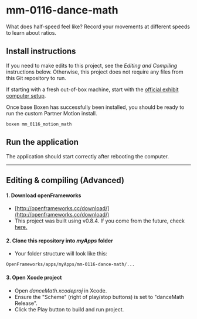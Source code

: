 # mm-0116-dance-math
What does half-speed feel like? Record your movements at different speeds to  learn about ratios.

## Install instructions
If you need to make edits to this project, see the *Editing and Compiling* instructions below. Otherwise, this project does not require any files from this Git repository to run.

If starting with a fresh out-of-box machine, start with the [official exhibit computer setup](http://projects.smm.org/atrium/media/node/280246). 

Once base Boxen has successfully been installed, you should be ready to run the custom Partner Motion install.

    boxen mm_0116_motion_math
    

## Run the application
The application should start correctly after rebooting the computer.

___
## Editing & compiling (Advanced)
#### 1. Download openFrameworks
* [http://openframeworks.cc/download/](http://openframeworks.cc/download/)
* This project was built using v0.8.4.  If you come from the future, check [here.](http://openframeworks.cc/download/older.html)

#### 2. Clone this repository into *myApps* folder
* Your folder structure will look like this:
```
OpenFrameworks/apps/myApps/mm-0116-dance-math/...
```

#### 3. Open Xcode project
* Open *danceMath.xcodeproj* in Xcode.
* Ensure the "Scheme" (right of play/stop buttons) is set to "danceMath Release".
* Click the Play button to build and run project.
